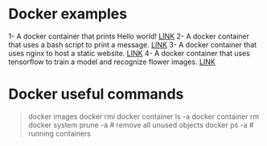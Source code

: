 # Docker examples

1- A docker container that prints Hello world! [LINK](./1-simplest/README.md)
2- A docker container that uses a bash script to print a message. [LINK](./2-simplest/README.md)
3- A docker container that uses nginx to host a static website. [LINK](./3-static-website/README.md)
4- A docker container that uses tensorflow to train a model and recognize flower images. [LINK](./4-tensor-flow/README.md)

# Docker useful commands
> docker images
> docker rmi <image-id>
> docker container ls -a
> docker container rm <name>
> docker system prune -a      # remove all unused objects
> docker ps -a                # running containers